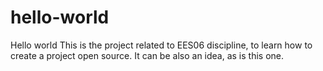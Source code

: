 # hello-world
Hello world
This is the project related to EES06 discipline, to learn how to create a project open source. It can be also an idea, as is this one.
